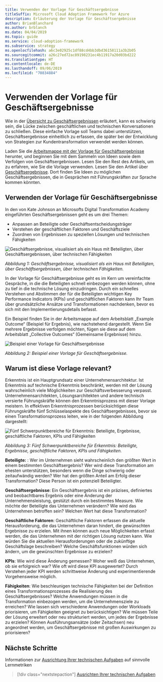 ```yaml
---
title: Verwenden der Vorlage für Geschäftsergebnisse
titleSuffix: Microsoft Cloud Adoption Framework for Azure
description: Erläuterung der Vorlage für Geschäftsergebnisse
author: BrianBlanchard
ms.author: brblanch
ms.date: 04/04/2019
ms.topic: guide
ms.service: cloud-adoption-framework
ms.subservice: strategy
ms.openlocfilehash: a6c3e02925c1df88cd4bb3dbd36158111a3b2b05
ms.sourcegitcommit: a26c27ed72ac89198231ec4b11917a20d03bd222
ms.translationtype: HT
ms.contentlocale: de-DE
ms.lasthandoff: 09/06/2019
ms.locfileid: "70834884"
---
```

# <a name="how-to-use-the-business-outcome-template"></a>Verwenden der Vorlage für Geschäftsergebnisse

Wie in der [Übersicht zu Geschäftsergebnissen](./index.md) erläutert, kann es schwierig sein, die Lücke zwischen geschäftlichen und technischen Konversationen zu schließen. Diese einfache Vorlage soll Teams dabei unterstützen, Geschäftsergebnisse einheitlich zu erfassen, die später bei der Entwicklung von Strategien zur Kundentransformation verwendet werden können.

Laden Sie die [Arbeitsmappe mit der Vorlage für Geschäftsergebnisse](https://archcenter.blob.core.windows.net/cdn/business-outcome-template.xlsx) herunter, und beginnen Sie mit dem Sammeln von Ideen sowie dem Verfolgen von Geschäftsergebnissen. Lesen Sie den Rest des Artikels, um zu erfahren, wie Sie die Vorlage verwenden. Lesen Sie den Artikel über [Geschäftsergebnisse](./index.md). Dort finden Sie Ideen zu möglichen Geschäftsergebnissen, die in Gesprächen mit Führungskräften zur Sprache kommen könnten.

<!-- markdownlint-disable MD026 -->

## <a name="use-the-business-outcome-template"></a>Verwenden der Vorlage für Geschäftsergebnisse

In den von Kate Johnson an Microsofts Digital Transformation Academy eingeführten Geschäftsergebnissen geht es um drei Themen:

- Anpassen an Beteiligte oder Geschäftsentscheidungsträger
- Verstehen der geschäftlichen Faktoren und Geschäftsziele
- Zuordnen von Ergebnissen zu speziellen Lösungen und technischen Fähigkeiten

![Geschäftsergebnisse, visualisiert als ein Haus mit Beteiligten, über Geschäftsergebnissen, über technischen Fähigkeiten](../../_images/business-outcome-house.png)

*Abbildung 1: Geschäftsergebnisse, visualisiert als ein Haus mit Beteiligten, über Geschäftsergebnissen, über technischen Fähigkeiten.*

In der Vorlage für Geschäftsergebnisse geht es im Kern um vereinfachte Gespräche, in die die Beteiligten schnell einbezogen werden können, ohne zu tief in die technische Lösung einzudringen. Durch ein schnelles Verstehen und Abstimmen der für die Beteiligten wichtigen Key Performance Indicators (KPIs) und geschäftlichen Faktoren kann Ihr Team über grundsätzliche Ansätze und Transformationen nachdenken, bevor es sich mit den Implementierungsdetails befasst.

Ein Beispiel finden Sie in der Arbeitsmappe auf dem Arbeitsblatt „Example Outcome“ (Beispiel für Ergebnis), wie nachstehend dargestellt. Wenn Sie mehrere Ergebnisse verfolgen möchten, fügen sie diese auf dem Arbeitsblatt „Collective Outcomes“ (Gemeinsame Ergebnisse) hinzu.

![Beispiel einer Vorlage für Geschäftsergebnisse](../../_images/business-outcome-template.png)

*Abbildung 2: Beispiel einer Vorlage für Geschäftsergebnisse.*

## <a name="why-is-this-template-relevant"></a>Warum ist diese Vorlage relevant?

Erkenntnis ist ein Hauptgrundsatz einer Unternehmensarchitektur. Ist Erkenntnis auf technische Erkenntnis beschränkt, werden mit der Lösung wahrscheinlich viele Möglichkeiten zur Geschäftsverbesserung verpasst. Unternehmensarchitekten, Lösungsarchitekten und andere technisch versierte Führungskräfte können den Erkenntnisprozess mit dieser Vorlage meistern. In effektiven Erkenntnisprozessen berücksichtigen diese Führungskräfte fünf Schlüsselaspekte des Geschäftsergebnisses, bevor sie einen Transformationsprozess leiten, wie in der folgenden Abbildung dargestellt:

![Fünf Schwerpunktbereiche für Erkenntnis: Beteiligte, Ergebnisse, geschäftliche Faktoren, KPIs und Fähigkeiten](../../_images/business-outcome-focus-areas.png)

*Abbildung 3: Fünf Schwerpunktbereiche für Erkenntnis: Beteiligte, Ergebnisse, geschäftliche Faktoren, KPIs und Fähigkeiten.*

**Beteiligte:** : Wer im Unternehmen sieht wahrscheinlich den größten Wert in einem bestimmten Geschäftsergebnis? Wer wird diese Transformation am ehesten unterstützen, besonders wenn die Dinge schwierig oder zeitaufwändig werden? Wer hat den größten Anteil am Erfolg dieser Transformation? Diese Person ist ein potenziell Beteiligter.

**Geschäftsergebnisse**: Ein Geschäftsergebnis ist ein präzises, definiertes und beobachtbares Ergebnis oder eine Änderung der Unternehmensleistung, gestützt durch ein bestimmtes Measure. Wie möchte der Beteiligte das Unternehmen verändern? Wie wird das Unternehmen betroffen sein? Welchen Wert hat diese Transformation?

**Geschäftliche Faktoren**: Geschäftliche Faktoren erfassen die aktuelle Herausforderung, die das Unternehmen daran hindert, die gewünschten Ergebnisse zu erzielen. Mit ihnen können auch neue Möglichkeiten erfasst werden, die das Unternehmen mit der richtigen Lösung nutzen kann. Wie würden Sie die aktuellen Herausforderungen oder die zukünftige Geschäftslage beschreiben? Welche Geschäftsfunktionen würden sich ändern, um die gewünschten Ergebnisse zu erzielen?

**KPIs**: Wie wird diese Änderung gemessen? Woher weiß das Unternehmen, ob sie erfolgreich war? Wie oft wird diese KPI ausgewertet? Durch Verstehen jeder KPI werden schrittweise Änderung und experimentierende Vorgehensweise möglich.

**Fähigkeiten**: Wie beschleunigen technische Fähigkeiten bei der Definition eines Transformationsprozesses die Realisierung des Geschäftsergebnisses? Welche Anwendungen müssen in die Transformation einbezogen werden, um die Unternehmensziele zu erreichen? Wie lassen sich verschiedene Anwendungen oder Workloads priorisieren, um Fähigkeiten geeignet zu berücksichtigen? Wie müssen Teile der Lösung erweitert oder neu strukturiert werden, um jedes der Ergebnisse zu erzielen? Können Ausführungsansätze (oder Zeitachsen) neu angeordnet werden, um Geschäftsergebnisse mit großen Auswirkungen zu priorisieren?

## <a name="next-steps"></a>Nächste Schritte

Informationen zur [Ausrichtung Ihrer technischen Aufgaben](../learning-metrics.md) auf sinnvolle Lernmetriken

> [!div class="nextstepaction"]
> [Ausrichten Ihrer technischen Aufgaben](../learning-metrics.md)
